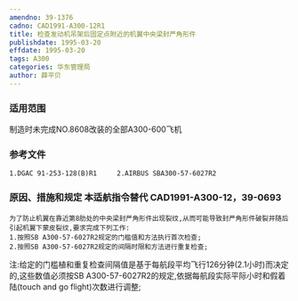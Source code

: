 ```yaml
---
amendno: 39-1376  
cadno: CAD1991-A300-12R1  
title: 检查发动机吊架后固定点附近的机翼中央梁封严角形件  
publishdate: 1995-03-20  
effdate: 1995-03-20  
tags: A300  
categories: 华东管理局  
author: 薛平贝  
---
```

  
### 适用范围  
制造时未完成NO.8608改装的全部A300-600飞机  
  
<!--more-->  
### 参考文件  
    1.DGAC 91-253-128(B)R1     2.AIRBUS SBA300-57-6027R2  
  
### 原因、措施和规定 本适航指令替代 CAD1991-A300-12，39-0693  
    为了防止机翼在靠近第8肋处的中央梁封严角形件出现裂纹,从而可能导致封严角形件破裂并随后引起机翼下蒙皮裂纹,要求完成下列工作:  
    1.按照SB A300-57-6027R2规定的门槛值和方法执行首次检查;  
    2.按照SB A300-57-6027R2规定的间隔时限和方法进行重复检查;  
  
注:给定的门槛植和重复检查间隔值是基于每航段平均飞行126分钟(2.1小时)而决定的,这些数值必须按SB A300-57-6027R2的规定,依据每航段实际平际小时和假着陆(touch and go flight)次数进行调整;  
